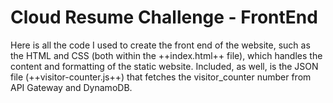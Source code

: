 # Cloud Resume Challenge - FrontEnd
Here is all the code I used to create the front end of the website, such as the HTML and CSS (both within the ++index.html++ file), which handles the content and formatting of the static website. Included, as well, is the JSON file (++visitor-counter.js++) that fetches the visitor_counter number from API Gateway and DynamoDB.
